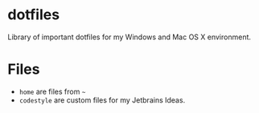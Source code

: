 # dotfiles
Library of important dotfiles for my Windows and Mac OS X environment.

# Files
- `home` are files from `~`
- `codestyle` are custom files for my Jetbrains Ideas.
